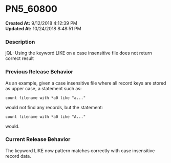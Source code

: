 # PN5_60800

**Created At:** 9/12/2018 4:12:39 PM  
**Updated At:** 10/24/2018 8:48:51 PM  


### Description

jQL: Using the keyword LIKE on a case insensitive file does not return correct result

### Previous Release Behavior

As an example, given a case insensitive file where all record keys are stored as upper case, a statement such as:

```
count filename with *a0 like "a..."
```

would not find any records, but the statement:

```
count filename with *a0 like "A..."
```

would.

### Current Release Behavior

The keyword LIKE now pattern matches correctly with case insensitive record data.
